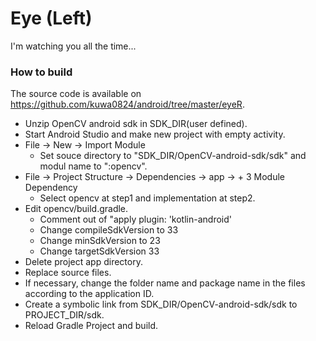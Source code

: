 # Eye (Left)

I'm watching you all the time...

### How to build
The source code is available on https://github.com/kuwa0824/android/tree/master/eyeR.
* Unzip OpenCV android sdk in SDK_DIR(user defined).
* Start Android Studio and make new project with empty activity.
* File -> New -> Import Module
    - Set souce directory to "SDK_DIR/OpenCV-android-sdk/sdk" and modul name to ":opencv".
* File -> Project Structure -> Dependencies -> app -> + 3 Module Dependency
    - Select opencv at step1 and implementation at step2.
* Edit opencv/build.gradle.
    -  Comment out of "apply plugin: 'kotlin-android'
    -  Change compileSdkVersion to 33
    -  Change minSdkVersion to 23
    -  Change targetSdkVersion 33
* Delete project app directory.
* Replace source files.
* If necessary, change the folder name and package name in the files according to the application ID.
* Create a symbolic link from SDK_DIR/OpenCV-android-sdk/sdk to PROJECT_DIR/sdk.
* Reload Gradle Project and build.

